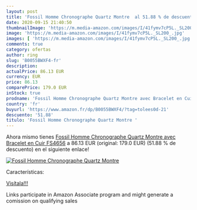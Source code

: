 ```yaml
---
layout: post
title: 'Fossil Homme Chronographe Quartz Montre  al 51.88 % de descuento'
date: 2020-09-15 21:40:50
thumbnailImage: 'https://m.media-amazon.com/images/I/41fymv7cP5L._SL200_.jpg'
image: 'https://m.media-amazon.com/images/I/41fymv7cP5L._SL200_.jpg'
images: [ 'https://m.media-amazon.com/images/I/41fymv7cP5L._SL200_.jpg' ]
comments: true
category: ofertas
author: ring
slug: 'B0055BWXF4-fr'
description:
actualPrice: 86.13 EUR
currency: EUR
price: 86.13
comparePrice: 179.0 EUR
inStock: true
prodname: 'Fossil Homme Chronographe Quartz Montre avec Bracelet en Cuir FS4656'
country: 'fr'
buyurl: 'https://www.amazon.fr/dp/B0055BWXF4/?tag=tolees0d-21'
descuento: '51.88'
titulo: 'Fossil Homme Chronographe Quartz Montre '
---
```


Ahora mismo tienes [Fossil Homme Chronographe Quartz Montre avec Bracelet en Cuir FS4656](https://www.amazon.fr/dp/B0055BWXF4/?tag=tolees0d-21) a 86.13 EUR (original: 179.0 EUR) (51.88 %  de descuento) en el siguiente enlace!

[![Fossil Homme Chronographe Quartz Montre ](https://m.media-amazon.com/images/I/41fymv7cP5L._SL200_.jpg)](https://www.amazon.fr/dp/B0055BWXF4/?tag=tolees0d-21)

Características:


[Visítala!!!](https://www.amazon.fr/dp/B0055BWXF4/?tag=tolees0d-21)

Links participate in Amazon Associate program and might generate a comission on qualifying sales
